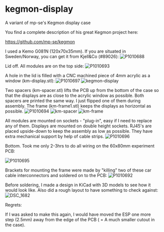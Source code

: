 # kegmon-display
A variant of mp-se's Kegmon display case

You find a complete description of his great Kegmon project here:

https://github.com/mp-se/kegmon

I used a Kemo G081N (120x70x35mm). 
If you are situated in Sweden/Norway, you can get it from Kjell&Co (#89026):
![P1010688](https://user-images.githubusercontent.com/52971840/226316950-78174870-2e15-4780-90fd-5162a2dc6276.JPG)

Lid off. All modules are on the top side:
![P1010693](https://user-images.githubusercontent.com/52971840/226317607-6bb30ef3-486b-4451-8b40-8b5fb9a5b51a.JPG)

A hole in the lid is filled with a CNC machined piece of 4mm acrylic as a window (km-display.stl):
![P1010697](https://user-images.githubusercontent.com/52971840/226319622-d6f17871-f715-4f94-9da5-609149cc0fca.JPG)
![kegmon-display](https://user-images.githubusercontent.com/52971840/226325878-38225038-0885-4782-9e4d-fa57c766afb2.png)


Two spacers (km-spacer.stl) lifts the PCB up from the bottom of the case so that the displays are as close to the acrylic window as possible. Both spacers are printed the same way. I just flipped one of them during assembly.
The frame (km-frame1.stl) keeps the displays as horizontal as possible.
![P1010694](https://user-images.githubusercontent.com/52971840/226321673-55faf3a0-c673-496d-a64e-6ce4f3cc4076.JPG)
![km-spacer](https://user-images.githubusercontent.com/52971840/226326004-935ba087-94a2-467e-b088-cae5a91dd63a.png)
![km-frame](https://user-images.githubusercontent.com/52971840/226326047-b6d381f0-f619-4dc8-b592-113ce38bfa82.png)



All modules are mounted on sockets - "plug-in", easy if I need to replace any of them. Displays are mounted on double height sockets. RJ45's are placed upside-down to keep the assembly as low as possible. They have extra mechanical support by help of cable strips.
![P1010696](https://user-images.githubusercontent.com/52971840/226324180-2664fd24-5f86-4c69-826f-6e283174efda.JPG)


Bottom. Took me only 2-3hrs to do all wiring on the 60x80mm experiment PCB:

![P1010695](https://user-images.githubusercontent.com/52971840/226325716-0f040b5c-cabe-4f0b-be30-0b83391f6fa9.JPG)

Brackets for mounting the frame were made by "killing" two of these car cable interconnectors and soldered on to the PCB: 
![P1010692](https://user-images.githubusercontent.com/52971840/226327062-fa8ed11f-c0d7-4e75-8930-8c3d8bb91426.JPG)


Before soldering, I made a design in KiCad with 3D models to see how it would look like. Also did a rough layout to have something to check against:
![DSC_1682](https://user-images.githubusercontent.com/52971840/226330165-a557e49a-15c2-4069-85d1-8e0ca784e866.JPG)



Regrets:

If I was asked to make this again, I would have moved the ESP one more step (2.5mm) away from the edge of the PCB 
( = A much smaller cutout in the case).

